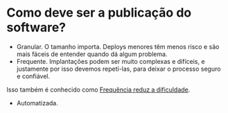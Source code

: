 # Como deve ser a publicação do software?

* Granular. O tamanho importa. Deploys menores têm menos risco e são mais fáceis de entender quando dá algum problema.
* Frequente. Implantações podem ser muito complexas e difíceis, e justamente por isso devemos repetí-las, para deixar o processo seguro e confiável.

Isso também é conhecido como [Frequência reduz a dificuldade](https://martinfowler.com/bliki/FrequencyReducesDifficulty.html).
* Automatizada. 
